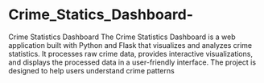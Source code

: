# Crime_Statics_Dashboard-
Crime Statistics Dashboard The Crime Statistics Dashboard is a web application built with Python and Flask that visualizes and analyzes crime statistics. It processes raw crime data, provides interactive visualizations, and displays the processed data in a user-friendly interface. The project is designed to help users understand crime patterns 

